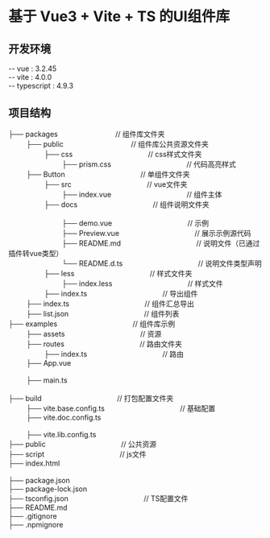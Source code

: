 # 基于 Vue3 + Vite + TS 的UI组件库

## 开发环境
-- vue : 3.2.45 <br>
-- vite : 4.0.0 <br>
-- typescript : 4.9.3 <br>

## 项目结构 
├── packages $~~~~~~~~~~~~~~~~~~~~~~~~~~~$  // 组件库文件夹 <br>
$~~~~~~~~~$├── public $~~~~~~~~~~~~~~~~~~~~~~~~~~~~~~~~$ // 组件库公共资源文件夹 <br>
$~~~~~~~~~~~~~~~~~~$├── css $~~~~~~~~~~~~~~~~~~~~~~~~~~~~~~~~~~~~$ // css样式文件夹 <br>
$~~~~~~~~~~~~~~~~~~~~~~~~~~~$├── prism.css $~~~~~~~~~~~~~~~~~~~~~~~~~~~~~~~~~~~~$ // 代码高亮样式 <br>
$~~~~~~~~~$├── Button $~~~~~~~~~~~~~~~~~~~~~~~~~~~~~~~~~~~~$ // 单组件文件夹 <br>
$~~~~~~~~~~~~~~~~~~$├── src $~~~~~~~~~~~~~~~~~~~~~~~~~~~~~~~~~~~~$ // vue文件夹 <br>
$~~~~~~~~~~~~~~~~~~~~~~~~~~~$├── index.vue $~~~~~~~~~~~~~~~~~~~~~~~~~~~~~~~~~~~~$ // 组件主体 <br>
$~~~~~~~~~~~~~~~~~~$├── docs $~~~~~~~~~~~~~~~~~~~~~~~~~~~~~~~~~~~~$ // 组件说明文件夹 <br>          
$~~~~~~~~~~~~~~~~~~~~~~~~~~~$├── demo.vue $~~~~~~~~~~~~~~~~~~~~~~~~~~~~~~~~~~~~$ // 示例 <br>
$~~~~~~~~~~~~~~~~~~~~~~~~~~~$├── Preview.vue $~~~~~~~~~~~~~~~~~~~~~~~~~~~~~~~~~~~~$ // 展示示例源代码 <br>
$~~~~~~~~~~~~~~~~~~~~~~~~~~~$├── README.md $~~~~~~~~~~~~~~~~~~~~~~~~~~~~~~~~~~~~$ // 说明文件（已通过插件转vue类型） <br>
$~~~~~~~~~~~~~~~~~~~~~~~~~~~$└── README.d.ts $~~~~~~~~~~~~~~~~~~~~~~~~~~~~~~~~~~~~$ // 说明文件类型声明 <br>
$~~~~~~~~~~~~~~~~~~$├── less $~~~~~~~~~~~~~~~~~~~~~~~~~~~~~~~~~~~~$ // 样式文件夹 <br> 
$~~~~~~~~~~~~~~~~~~~~~~~~~~~$├── index.less $~~~~~~~~~~~~~~~~~~~~~~~~~~~~~~~~~~~~$ // 样式文件 <br>
$~~~~~~~~~~~~~~~~~~$├── index.ts $~~~~~~~~~~~~~~~~~~~~~~~~~~~~~~~~~~~~$ // 导出组件 <br>
$~~~~~~~~~$├── index.ts $~~~~~~~~~~~~~~~~~~~~~~~~~~~~~~~~~~~~$ // 组件汇总导出 <br>
$~~~~~~~~~$├── list.json $~~~~~~~~~~~~~~~~~~~~~~~~~~~~~~~~~~~~$ // 组件列表 <br>
├── examples $~~~~~~~~~~~~~~~~~~~~~~~~~~~~~~~~~~~~$ // 组件库示例 <br>
$~~~~~~~~~$├── assets $~~~~~~~~~~~~~~~~~~~~~~~~~~~~~~~~~~~~$ // 资源 <br> 
$~~~~~~~~~$├── routes $~~~~~~~~~~~~~~~~~~~~~~~~~~~~~~~~~~~~$ // 路由文件夹 <br>
$~~~~~~~~~~~~~~~~~~$├── index.ts $~~~~~~~~~~~~~~~~~~~~~~~~~~~~~~~~~~~~$ // 路由 <br>
$~~~~~~~~~$├── App.vue <br>              
$~~~~~~~~~$├── main.ts <br>                         
├── build $~~~~~~~~~~~~~~~~~~~~~~~~~~~~~~~~~~~~$ // 打包配置文件夹 <br>
$~~~~~~~~~$├── vite.base.config.ts $~~~~~~~~~~~~~~~~~~~~~~~~~~~~~~~~~~~~$ // 基础配置 <br>
$~~~~~~~~~$├── vite.doc.config.ts <br>   
$~~~~~~~~~$├── vite.lib.config.ts <br>
├── public $~~~~~~~~~~~~~~~~~~~~~~~~~~~~~~~~~~~~$ // 公共资源 <br>
├── script $~~~~~~~~~~~~~~~~~~~~~~~~~~~~~~~~~~~~$ // js文件 <br>
├── index.html <br>                
├── package.json <br>
├── package-lock.json <br>
├── tsconfig.json $~~~~~~~~~~~~~~~~~~~~~~~~~~~~~~~~~~~~$ // TS配置文件 <br>
├── README.md <br>
├── .gitignore <br>
├── .npmignore <br>
